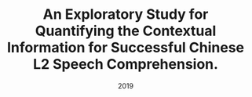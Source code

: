---
title: "An Exploratory Study for Quantifying the Contextual Information for Successful Chinese L2 Speech Comprehension."
authors:
- Rian Bao
- Linkai Peng
- Yuchen Yan
- Jinsong Zhang
date: "2019"

publication: "ISCSLP 2022"
links:
    pdf: https://boroooo.github.io/pdfs/Exploratory_RianBao.pdf
    
---